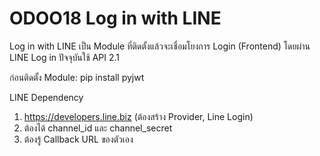 # ODOO18 Log in with LINE
Log in with LINE
  เป็น Module ที่ติดตั้งแล้วจะเชื่อมโยงการ Login (Frontend) โดยผ่าน LINE Log in ปัจจุบันใช้ API 2.1

ก่อนติดตั้ง Module:
  pip install pyjwt

LINE Dependency
  1. https://developers.line.biz (ต้องสร้าง Provider, Line Login)
  2. ต้องได้ channel_id และ channel_secret
  3. ต้องรู้ Callback URL ของตัวเอง
